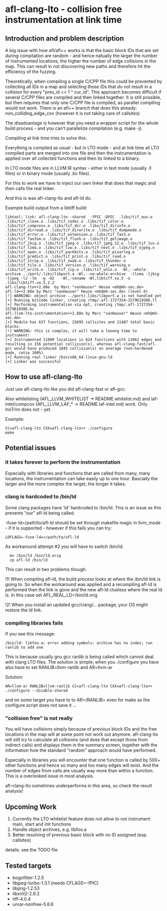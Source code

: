 # afl-clang-lto - collision free instrumentation at link time


## Introduction and problem description

A big issue with how afl/afl++ works is that the basic block IDs that are
set during compilation are random - and hence natually the larger the number
of instrumented locations, the higher the number of edge collisions in the
map. This can result in not discovering new paths and therefore hit the
efficiency of the fuzzing.

Theoretically, when compiling a single C/CPP file this could be prevented
by collecting all IDs in a map and selecting those IDs that do not result
in a collision for every "prev_id << 1 ^ cur_id".
This approach becomes difficult if several C/CPP files are compiled and
then linked together.
It is still possible, but then requires that only one C/CPP file is compiled,
as parallel compiling would not work.
There is an afl++ branch that does this already: non_colliding_edge_cov
(however it is not taking care of callsites)

The disadvantage is however that you need a wrapper script for the whole
build process - and you can't parallelize compilation (e.g. make -j).

Compiling at link time tries to solve this.

Everything is compiled as usual - but in LTO mode - and at link time
all LTO compiled parts are merged into one file and then the instrumentation
is applied over all collected functions and then its linked to a binary.

In LTO mode files are in LLVM IR syntax - either in text mode
(usually .ll files) or in binary mode (usually .bc files).

For this to work we have to inject our own linker that does that magic and
then calls the real linker.

And this is was afl-clang-lto and afl-ld do.

Example build output from a libtiff build:
```
libtool: link: afl-clang-lto -shared  -fPIC -DPIC  .libs/tif_aux.o .libs/tif_close.o .libs/tif_codec.o .libs/tif_color.o .libs/tif_compress.o .libs/tif_dir.o .libs/tif_dirinfo.o .libs/tif_dirread.o .libs/tif_dirwrite.o .libs/tif_dumpmode.o .libs/tif_error.o .libs/tif_extension.o .libs/tif_fax3.o .libs/tif_fax3sm.o .libs/tif_flush.o .libs/tif_getimage.o .libs/tif_jbig.o .libs/tif_jpeg.o .libs/tif_jpeg_12.o .libs/tif_luv.o .libs/tif_lzma.o .libs/tif_lzw.o .libs/tif_next.o .libs/tif_ojpeg.o .libs/tif_open.o .libs/tif_packbits.o .libs/tif_pixarlog.o .libs/tif_predict.o .libs/tif_print.o .libs/tif_read.o .libs/tif_strip.o .libs/tif_swab.o .libs/tif_thunder.o .libs/tif_tile.o .libs/tif_version.o .libs/tif_warning.o .libs/tif_write.o .libs/tif_zip.o .libs/tif_unix.o  -Wl,--whole-archive ../port/.libs/libport.a -Wl,--no-whole-archive  -llzma -ljbig -ljpeg -lz -lm  -g -O2   -Wl,-soname -Wl,libtiff.so.5 -o .libs/libtiff.so.5.2.2
afl-clang-lto++2.60e  by Marc "vanHauser" Heuse <mh@mh-sec.de>
afl-ld++2.60e by Marc "vanHauser" Heuse <mh@mh-sec.de> (level 0)
[!] WARNING: object archive ../port/.libs/libport.a is not handled yet
[+] Running bitcode linker, creating /tmp/.afl-1727354-1579619386.ll
[+] Performing instrumentation via opt, creating /tmp/.afl-1727354-1579619386.bc
afl-llvm-lto-instrumentation++2.60e by Marc "vanHauser" Heuse <mh@mh-sec.de>
[+] Module has 637 functions, 25695 callsites and 11487 total basic blocks.
[!] WARNING: this is complex, it will take a looong time to instrument!
[+] Instrumented 11009 locations in 624 functions with 12062 edges and resulting in 156 potential collision(s), whereas afl-clang-fast/afl-gcc would have produced 1045 collision(s) on average (non-hardened mode, ratio 100%).
[+] Running real linker /bin/x86_64-linux-gnu-ld
[+] Linker was successful
```


## How to use afl-clang-lto

Just use afl-clang-lto like you did afl-clang-fast or afl-gcc.

Also whitelisting (AFL_LLVM_WHITELIST -> README.whitelist.md) and
laf-intel/compcov (AFL_LLVM_LAF_* -> README.laf-intel.md) work.
Only InsTrim does not - yet.

Example:
```
CC=afl-clang-lto CXX=afl-clang-lto++ ./configure
make
```

## Potential issues

### it takes forever to perform the instrumentation

Especially with libraries and functions that are called from many, many
locations, the instrumentation can take easily up to one hour.
Bascially the larger and the more complex the target, the longer it takes.

### clang is hardcoded to /bin/ld

Some clang packages have 'ld' hardcoded to /bin/ld. This is an issue as this
prevents "our" afl-ld being called.

-fuse-ld=/path/to/afl-ld should be set through makefile magic in llvm_mode - 
if it is supported - however if this fails you can try:
```
LDFLAGS=-fuse-ld=</path/to/afl-ld
```

As workaround attempt #2 you will have to switch /bin/ld:
```
  mv /bin/ld /bin/ld.orig
  cp afl-ld /bin/ld
```
This can result in two problems though:

 !1!
  When compiling afl-ld, the build process looks at where the /bin/ld link
  is going to. So when the workaround was applied and a recompiling afl-ld
  is performed then the link is gone and the new afl-ld clueless where
  the real ld is.
  In this case set AFL_REAL_LD=/bin/ld.orig

 !2! 
 When you install an updated gcc/clang/... package, your OS might restore
 the ld link.


### compiling libraries fails

If you see this message:
```
/bin/ld: libfoo.a: error adding symbols: archive has no index; run ranlib to add one
```
This is because usually gnu gcc ranlib is being called which cannot deal with clang LTO files.
The solution is simple: when you ./configure you have also have to set RANLIB=llvm-ranlib and AR=llvm-ar

Solution:
```
AR=llvm-ar RANLIB=llvm-ranlib CC=afl-clang-lto CXX=afl-clang-lto++ ./configure --disable-shared
```
and on some target you have to to AR=/RANLIB= even for make as the configure script does not save it ...

### "collision free" is not really

You will have collisions simply because of previous block IDs and the free
locations in the map will at some point not work out anymore.
afl-clang-lto will still try to calculate all collisions (and does that except
those from indirect calls) and displays them in the summary screen, together
with the information how the standard "random" approach would have performed.

Especially in libraries you will encounter that one function is called by
500+ other functions and hence so many and too many edges will exist.
And the number of edges from calls are usually way more than within a function.
This is a overlooked issue in most analysis.

afl-clang-lto sometimes underperforms in this area, so check the result analysis!

## Upcoming Work

1. Currently the LTO whitelist feature does not allow to not instrument main, start and init functions
2. Handle object archives, e.g. libfoo.a
3. Better resolving of previous basic block with no ID assigned (esp. callsites)

details: see the TODO file

## Tested targets

* bogofilter-1.2.5
* libjpeg-turbo-1.3.1 (needs CFLAGS=-fPIC)
* libpng-1.2.53
* libxml2-2.9.2
* tiff-4.0.4
* unrar-nonfree-5.6.6
